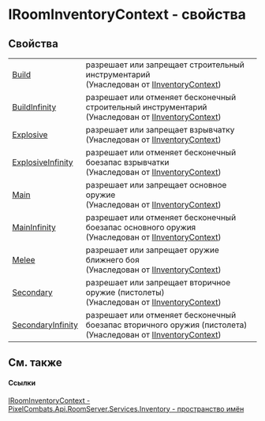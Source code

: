 # IRoomInventoryContext - свойства




## Свойства
<table>
<tr>
<td><a href="91432dae-190a-06c3-fc53-32590982b489">Build</a></td>
<td>разрешает или запрещает строительный инструментарий<br />(Унаследован от <a href="ff635c4c-8cb1-6876-f351-b8eb44ea6ae9">IInventoryContext</a>)</td></tr>
<tr>
<td><a href="ab7e919b-f6ad-4d5b-6622-767dc88c138a">BuildInfinity</a></td>
<td>разрешает или отменяет бесконечный строительный инструментарий<br />(Унаследован от <a href="ff635c4c-8cb1-6876-f351-b8eb44ea6ae9">IInventoryContext</a>)</td></tr>
<tr>
<td><a href="f3f02ddf-3b54-2074-6b79-6c47b064693c">Explosive</a></td>
<td>разрешает или запрещает взрывчатку<br />(Унаследован от <a href="ff635c4c-8cb1-6876-f351-b8eb44ea6ae9">IInventoryContext</a>)</td></tr>
<tr>
<td><a href="03e0b40d-12d2-e78d-7e92-0633275a31f9">ExplosiveInfinity</a></td>
<td>разрешает или отменяет бесконечный боезапас взрывчатки<br />(Унаследован от <a href="ff635c4c-8cb1-6876-f351-b8eb44ea6ae9">IInventoryContext</a>)</td></tr>
<tr>
<td><a href="32de6a8a-4d9f-597c-f931-010bc4b9d09b">Main</a></td>
<td>разрешает или запрещает основное оружие<br />(Унаследован от <a href="ff635c4c-8cb1-6876-f351-b8eb44ea6ae9">IInventoryContext</a>)</td></tr>
<tr>
<td><a href="03771576-be7c-3805-cd6d-253c5fe16b28">MainInfinity</a></td>
<td>разрешает или отменяет бесконечный боезапас основного оружия<br />(Унаследован от <a href="ff635c4c-8cb1-6876-f351-b8eb44ea6ae9">IInventoryContext</a>)</td></tr>
<tr>
<td><a href="c285417c-e78e-0cc7-c41d-1674af189b35">Melee</a></td>
<td>разрешает или запрещает оружие ближнего боя<br />(Унаследован от <a href="ff635c4c-8cb1-6876-f351-b8eb44ea6ae9">IInventoryContext</a>)</td></tr>
<tr>
<td><a href="257a4632-041f-97d1-9f8e-c58971804d2e">Secondary</a></td>
<td>разрешает или запрещает вторичное оружие (пистолеты)<br />(Унаследован от <a href="ff635c4c-8cb1-6876-f351-b8eb44ea6ae9">IInventoryContext</a>)</td></tr>
<tr>
<td><a href="c8cea790-ad74-4c36-7d2a-f832c2bbb95b">SecondaryInfinity</a></td>
<td>разрешает или отменяет бесконечный боезапас вторичного оружия (пистолета)<br />(Унаследован от <a href="ff635c4c-8cb1-6876-f351-b8eb44ea6ae9">IInventoryContext</a>)</td></tr>
</table>

## См. также


#### Ссылки
<a href="1b318b5b-454f-b4c0-8ae3-3264a20c45ac">IRoomInventoryContext - </a>  
<a href="5945d62f-d373-7a99-aa76-f4d88f1da8e8">PixelCombats.Api.RoomServer.Services.Inventory - пространство имён</a>  
